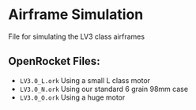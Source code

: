 # Airframe Simulation

File for simulating the LV3 class airframes


## OpenRocket Files:

 - `LV3.0_L.ork` Using a small L class motor
 - `LV3.0_N.ork` Using our standard 6 grain 98mm case
 - `LV3.0_O.ork` Using a huge motor

